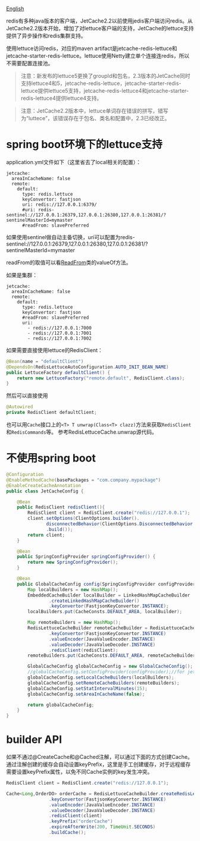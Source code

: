 [English](RedisWithLettuce)

redis有多种java版本的客户端，JetCache2.2以前使用jedis客户端访问redis。从JetCache2.2版本开始，增加了对lettuce客户端的支持，JetCache的lettuce支持提供了异步操作和redis集群支持。

使用lettuce访问redis，对应的maven artifact是jetcache-redis-lettuce和jetcache-starter-redis-lettuce。lettuce使用Netty建立单个连接连redis，所以不需要配置连接池。

> 注意：新发布的lettuce5更换了groupId和包名，2.3版本的JetCache同时支持lettuce4和5，jetcache-redis-lettuce，jetcache-starter-redis-lettuce提供lettuce5支持，jetcache-redis-lettuce4和jetcache-starter-redis-lettuce4提供lettuce4支持。

> 注意：JetCache2.2版本中，lettuce单词存在错误的拼写，错写为“luttece”，该错误存在于包名、类名和配置中，2.3已经改正。

# spring boot环境下的lettuce支持
application.yml文件如下（这里省去了local相关的配置）：
```
jetcache: 
  areaInCacheName: false
  remote:
    default:
      type: redis.lettuce
      keyConvertor: fastjson
      uri: redis://127.0.0.1:6379/
      #uri: redis-sentinel://127.0.0.1:26379,127.0.0.1:26380,127.0.0.1:26381/?sentinelMasterId=mymaster
      #readFrom: slavePreferred
```
如果使用sentinel做自动主备切换，uri可以配置为redis-sentinel://127.0.0.1:26379,127.0.0.1:26380,127.0.0.1:26381/?sentinelMasterId=mymaster

readFrom的取值可以看[ReadFrom](https://github.com/lettuce-io/lettuce-core/blob/master/src/main/java/io/lettuce/core/ReadFrom.java)类的valueOf方法。

如果是集群：
```
jetcache: 
  areaInCacheName: false
  remote:
    default:
      type: redis.lettuce
      keyConvertor: fastjson
      #readFrom: slavePreferred
      uri:
        - redis://127.0.0.1:7000
        - redis://127.0.0.1:7001
        - redis://127.0.0.1:7002
```

如果需要直接使用lettuce的RedisClient：
```java
@Bean(name = "defaultClient")
@DependsOn(RedisLettuceAutoConfiguration.AUTO_INIT_BEAN_NAME)
public LettuceFactory defaultClient() {
    return new LettuceFactory("remote.default", RedisClient.class);
}
```
然后可以直接使用
```java
@Autowired
private RedisClient defaultClient;
```

也可以用```Cache```接口上的```<T> T unwrap(Class<T> clazz)```方法来获取```RedisClient```和```RedisCommands```等。
参考RedisLettuceCache.unwrap源代码。

# 不使用spring boot
```java
@Configuration
@EnableMethodCache(basePackages = "com.company.mypackage")
@EnableCreateCacheAnnotation
public class JetCacheConfig {

    @Bean
    public RedisClient redisClient(){
        RedisClient client = RedisClient.create("redis://127.0.0.1");
        client.setOptions(ClientOptions.builder().
               disconnectedBehavior(ClientOptions.DisconnectedBehavior.REJECT_COMMANDS)
               .build());
        return client;
    }

    @Bean
    public SpringConfigProvider springConfigProvider() {
        return new SpringConfigProvider();
    }

    @Bean
    public GlobalCacheConfig config(SpringConfigProvider configProvider,RedisClient redisClient){
        Map localBuilders = new HashMap();
        EmbeddedCacheBuilder localBuilder = LinkedHashMapCacheBuilder
                .createLinkedHashMapCacheBuilder()
                .keyConvertor(FastjsonKeyConvertor.INSTANCE);
        localBuilders.put(CacheConsts.DEFAULT_AREA, localBuilder);

        Map remoteBuilders = new HashMap();
        RedisLettuceCacheBuilder remoteCacheBuilder = RedisLettuceCacheBuilder.createRedisLettuceCacheBuilder()
                .keyConvertor(FastjsonKeyConvertor.INSTANCE)
                .valueEncoder(JavaValueEncoder.INSTANCE)
                .valueDecoder(JavaValueDecoder.INSTANCE)
                .redisClient(redisClient);
        remoteBuilders.put(CacheConsts.DEFAULT_AREA, remoteCacheBuilder);

        GlobalCacheConfig globalCacheConfig = new GlobalCacheConfig();
        //globalCacheConfig.setConfigProvider(configProvider);//for jetcache <=2.5
        globalCacheConfig.setLocalCacheBuilders(localBuilders);
        globalCacheConfig.setRemoteCacheBuilders(remoteBuilders);
        globalCacheConfig.setStatIntervalMinutes(15);
        globalCacheConfig.setAreaInCacheName(false);

        return globalCacheConfig;
    }
}
```

# builder API
如果不通过@CreateCache和@Cached注解，可以通过下面的方式创建Cache。通过注解创建的缓存会自动设置keyPrefix，这里是手工创建缓存，对于远程缓存需要设置keyPrefix属性，以免不同Cache实例的key发生冲突。
```java
RedisClient client = RedisClient.create("redis://127.0.0.1");

Cache<Long,OrderDO> orderCache = RedisLettuceCacheBuilder.createRedisLettuceCacheBuilder()
                .keyConvertor(FastjsonKeyConvertor.INSTANCE)
                .valueEncoder(JavaValueEncoder.INSTANCE)
                .valueDecoder(JavaValueDecoder.INSTANCE)
                .redisClient(client)
                .keyPrefix("orderCache")
                .expireAfterWrite(200, TimeUnit.SECONDS)
                .buildCache();
```
